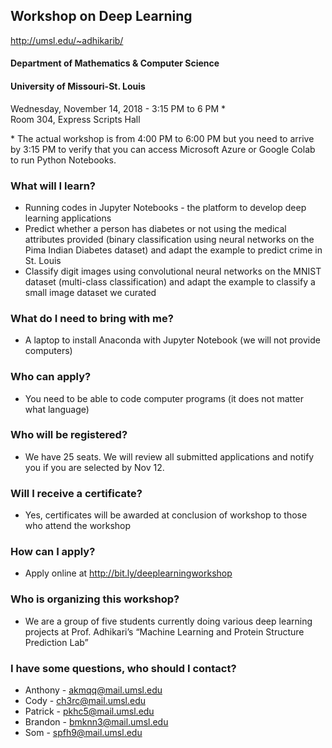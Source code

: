 ## Workshop on Deep Learning  
http://umsl.edu/~adhikarib/
#### Department of Mathematics & Computer Science  
#### University of Missouri-St. Louis  
Wednesday, November 14, 2018 - 3:15 PM to 6 PM \*  
Room 304, Express Scripts Hall  

\* The actual workshop is from 4:00 PM to 6:00 PM but you need to arrive by 3:15 PM to verify that you can access Microsoft Azure or Google Colab to run Python Notebooks.

### What will I learn?
- Running codes in Jupyter Notebooks - the platform to develop deep learning applications
- Predict whether a person has diabetes or not using the medical attributes provided (binary classification using neural networks on the Pima Indian Diabetes dataset) and adapt the example to predict crime in St. Louis
- Classify digit images using convolutional neural networks on the MNIST dataset (multi-class classification) and adapt the example to classify a small image dataset we curated
	
### What do I need to bring with me? 
- A laptop to install Anaconda with Jupyter Notebook (we will not provide computers)

### Who can apply?
- You need to be able to code computer programs (it does not matter what language)

### Who will be registered?
- We have 25 seats. We will review all submitted applications and notify you if you are selected by Nov 12.
	
### Will I receive a certificate?
- Yes, certificates will be awarded at conclusion of workshop to those who attend the workshop
	
### How can I apply?
- Apply online at http://bit.ly/deeplearningworkshop 

### Who is organizing this workshop?
- We are a group of five students currently doing various deep learning projects at Prof. Adhikari’s “Machine Learning and Protein Structure Prediction Lab”
	
### I have some questions, who should I contact?
- Anthony - akmqq@mail.umsl.edu
- Cody - ch3rc@mail.umsl.edu
- Patrick - pkhc5@mail.umsl.edu
- Brandon - bmknn3@mail.umsl.edu
- Som - spfh9@mail.umsl.edu


